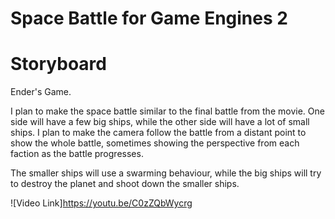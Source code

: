 
# Space Battle for Game Engines 2
 
# Storyboard

Ender's Game.

I plan to make the space battle similar to the final battle from the movie. One side will have a few big ships, while the other side will have a lot of small ships.
I plan to make the camera follow the battle from a distant point to show the whole battle, sometimes showing the perspective from each faction as the battle progresses.

The smaller ships will use a swarming behaviour, while the big ships will try to destroy the planet and shoot down the smaller ships.

![Video Link]https://youtu.be/C0zZQbWycrg
